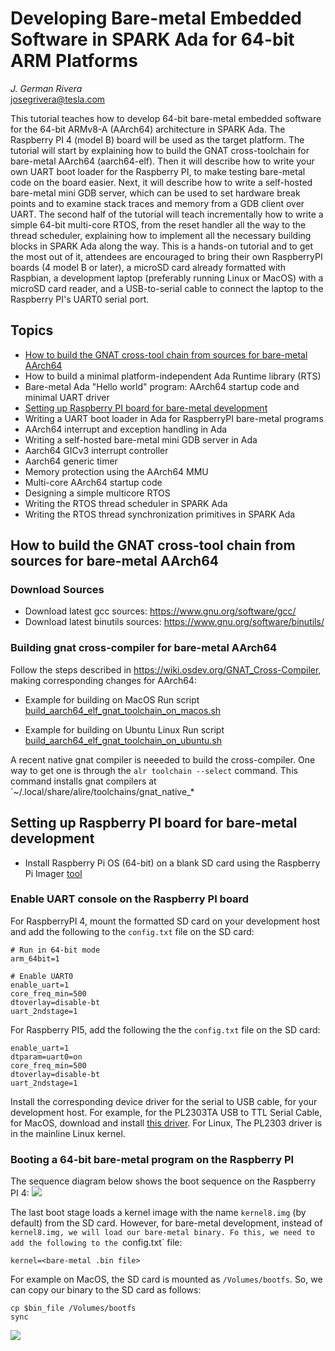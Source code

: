 # Developing Bare-metal Embedded Software in SPARK Ada for 64-bit ARM Platforms
*J. German Rivera*<br>
josegrivera@tesla.com

This tutorial teaches how to develop 64-bit bare-metal embedded software for the
64-bit ARMv8-A (AArch64) architecture in SPARK Ada.
The Raspberry PI 4 (model B) board will be used as the target platform. The
tutorial will start by explaining how to build the GNAT
cross-toolchain for bare-metal AArch64 (aarch64-elf).
Then it will describe how to write your own UART boot loader for the Raspberry PI,
to make testing bare-metal code on the board easier.
Next, it will describe how to write a self-hosted bare-metal mini GDB server,
which can be used to set hardware break points and to examine stack traces and
memory from a GDB client over UART.
The second half of the tutorial will teach incrementally how to write a simple
64-bit multi-core RTOS, from the reset handler all the way to the thread scheduler,
explaining how to implement all the necessary building blocks in SPARK Ada along the
way.
This is a hands-on tutorial and to get the most out of it, attendees are encouraged
to bring their own RaspberryPI boards (4 model B or later), a microSD card already
formatted with Raspbian, a development laptop (preferably running Linux or
MacOS) with a microSD card reader, and a USB-to-serial cable to connect the
laptop to the Raspberry PI's UART0 serial port.

## Topics
- [How to build the GNAT cross-tool chain from sources for bare-metal AArch64](#section_1)
- How to build a minimal platform-independent Ada Runtime library (RTS)
- Bare-metal Ada "Hello world" program: AArch64 startup code and minimal UART driver
- [Setting up Raspberry PI board for bare-metal development](#section_4)
- Writing a UART boot loader in Ada for RaspberryPI bare-metal programs
- AArch64 interrupt and exception handling in Ada
- Writing a self-hosted bare-metal mini GDB server in Ada
- Aarch64 GICv3 interrupt controller
- Aarch64 generic timer
- Memory protection using the AArch64 MMU
- Multi-core AArch64 startup code
- Designing a simple multicore RTOS
- Writing the RTOS thread scheduler in SPARK Ada
- Writing the RTOS thread synchronization primitives in SPARK Ada

<a id="section_1"></a>
## How to build the GNAT cross-tool chain from sources for bare-metal AArch64

### Download Sources
- Download latest gcc sources: https://www.gnu.org/software/gcc/
- Download latest binutils sources: https://www.gnu.org/software/binutils/

### Building gnat cross-compiler for bare-metal AArch64
Follow the steps described in https://wiki.osdev.org/GNAT_Cross-Compiler, making corresponding changes for AArch64:

- Example for building on MacOS
Run script [build_aarch64_elf_gnat_toolchain_on_macos.sh](../third_party/build_aarch64_elf_gnat_toolchain_on_macos.sh)

- Example for building on Ubuntu Linux
Run script [build_aarch64_elf_gnat_toolchain_on_ubuntu.sh](../third_party/build_aarch64_elf_gnat_toolchain_on_ubuntu.sh)

A recent native gnat compiler is neeeded to build the cross-compiler. One way to get one is through
the `alr toolchain --select` command. This command installs gnat compilers at `~/.local/share/alire/toolchains/gnat_native_*

<a id="section_4"></a>
## Setting up Raspberry PI board for bare-metal development
- Install Raspberry Pi OS (64-bit) on a blank SD card using the Raspberry Pi Imager
  [tool](https://www.raspberrypi.com/software/)

### Enable UART console on the Raspberry PI board

For RaspberryPI 4, mount the formatted SD card on your development host and add the following to the `config.txt` file on the SD card:
```
# Run in 64-bit mode
arm_64bit=1

# Enable UART0
enable_uart=1
core_freq_min=500
dtoverlay=disable-bt
uart_2ndstage=1
```

For Raspberry PI5, add the following the the `config.txt` file on the SD card:
```
enable_uart=1
dtparam=uart0=on
core_freq_min=500
dtoverlay=disable-bt
uart_2ndstage=1
```

Install the corresponding device driver for the serial to USB cable, for
your development host. For example, for
the PL2303TA USB to TTL Serial Cable, for MacOS, download and install [this driver](https://www.prolific.com.tw/us/showproduct.aspx?p_id=229&pcid=41).
For Linux, The PL2303 driver is in the mainline Linux kernel.

### Booting a 64-bit bare-metal program on the Raspberry PI

The sequence diagram below shows the boot sequence on the Raspberry PI 4:
![](uml_diagrams/raspberrypi4_boot_sequence.png)

The last boot stage loads a kernel image with the name `kernel8.img` (by default)
from the SD card.
However, for bare-metal development, instead of `kernel8.img, we will load our
bare-metal binary. Fo this, we need to add the following to the `config.txt` file:

```
kernel=<bare-metal .bin file>
```

For example on MacOS, the SD card is mounted as `/Volumes/bootfs`. So,
we can copy our binary to the SD card as follows:
```
cp $bin_file /Volumes/bootfs
sync
```
![](memory_map.drawio.svg)